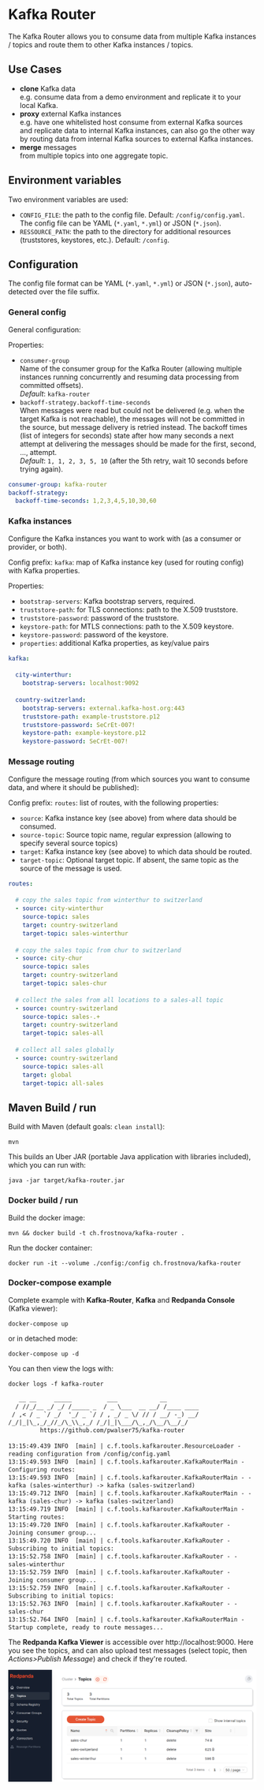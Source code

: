 # Kafka Router

The Kafka Router allows you to consume data from multiple Kafka instances / topics and route them to other Kafka instances / topics.

## Use Cases

- **clone** Kafka data <br>e.g. consume data from a demo environment and replicate it to your local Kafka.
- **proxy** external Kafka instances <br>e.g. have one whitelisted host consume from external Kafka sources and replicate data to internal Kafka instances, can also go the other way by routing data from internal Kafka sources to external Kafka instances.
- **merge** messages <br>from multiple topics into one aggregate topic.


## Environment variables

Two environment variables are used:

- `CONFIG_FILE`: the path to the config file. Default: `/config/config.yaml`. The config file can be YAML (`*.yaml`, `*.yml`) or JSON (`*.json`).
- `RESSOURCE_PATH`: the path to the directory for additional resources (truststores, keystores, etc.). Default: `/config`.

## Configuration

The config file format can be YAML (`*.yaml`, `*.yml`) or JSON (`*.json`), auto-detected over the file suffix.

### General config

General configuration:

Properties:

- `consumer-group` <br>
Name of the consumer group for the Kafka Router (allowing multiple instances
  running concurrently and resuming data processing from committed offsets). <br>
_Default_: `kafka-router`
- `backoff-strategy.backoff-time-seconds` <br>
When messages were read but could not be delivered (e.g. when the target Kafka is not reachable),
the messages will not be committed in the source, but message delivery is retried instead. The backoff times (list of integers for seconds)
state after how many seconds a next attempt at delivering the messages should be made for the first, second, ..., attempt. <br>
_Default_: `1, 1, 2, 3, 5, 10` (after the 5th retry, wait 10 seconds before trying again).


```yaml
consumer-group: kafka-router
backoff-strategy:
  backoff-time-seconds: 1,2,3,4,5,10,30,60
```

### Kafka instances

Configure the Kafka instances you want to work with (as a consumer or provider, or both).

Config prefix: `kafka`: map of Kafka instance key (used for routing config) with Kafka properties.

Properties:

- `bootstrap-servers`: Kafka bootstrap servers, required.
- `truststore-path`: for TLS connections: path to the X.509 truststore.
- `truststore-password`: password of the truststore.
- `keystore-path`: for MTLS connections: path to the X.509 keystore.
- `keystore-password`: password of the keystore.
- `properties`: additional Kafka properties, as key/value pairs

```yaml
kafka:

  city-winterthur:
    bootstrap-servers: localhost:9092

  country-switzerland:
    bootstrap-servers: external.kafka-host.org:443
    truststore-path: example-truststore.p12
    truststore-password: SeCrEt-007!
    keystore-path: example-keystore.p12
    keystore-password: SeCrEt-007!
```

### Message routing

Configure the message routing (from which sources you want to consume data, and where it should be published):

Config prefix: `routes`: list of routes, with the following properties:

- `source`: Kafka instance key (see above) from where data should be consumed.
- `source-topic`: Source topic name, regular expression (allowing to specify several source topics)
- `target`: Kafka instance key (see above) to which data should be routed.
- `target-topic`: Optional target topic. If absent, the same topic as the source of the message is used.

```yaml
routes:

  # copy the sales topic from winterthur to switzerland
  - source: city-winterthur
    source-topic: sales
    target: country-switzerland
    target-topic: sales-winterthur
    
  # copy the sales topic from chur to switzerland
  - source: city-chur
    source-topic: sales
    target: country-switzerland
    target-topic: sales-chur
    
  # collect the sales from all locations to a sales-all topic
  - source: country-switzerland
    source-topic: sales-.+
    target: country-switzerland
    target-topic: sales-all
    
  # collect all sales globally
  - source: country-switzerland
    source-topic: sales-all
    target: global
    target-topic: all-sales
```

## Maven Build / run

Build with Maven (default goals: `clean install`):

```shell
mvn
```
This builds an Uber JAR (portable Java application with libraries included), which you can run with:

```shell
java -jar target/kafka-router.jar
```

### Docker build / run

Build the docker image:

```shell
mvn && docker build -t ch.frostnova/kafka-router .
```

Run the docker container:

```shell
docker run -it --volume ./config:/config ch.frostnova/kafka-router
```

### Docker-compose example

Complete example with **Kafka-Router**, **Kafka** and **Redpanda Console** (Kafka viewer):

```shell
docker-compose up
```

or in detached mode:

```shell
docker-compose up -d
```

You can then view the logs with:
```shell
docker logs -f kafka-router
```

```text
   __ __     _____          ___            __
  / //_/__ _/ _/ /_____ _  / _ \___  __ __/ /____ ____
 / ,< / _ `/ _/  '_/ _ `/ / , _/ _ \/ // / __/ -_) __/
/_/|_|\_,_/_//_/\_\\_,_/ /_/|_|\___/\_,_/\__/\__/_/
         https://github.com/pwalser75/kafka-router

13:15:49.439 INFO  [main] | c.f.tools.kafkarouter.ResourceLoader - reading configuration from /config/config.yaml
13:15:49.593 INFO  [main] | c.f.tools.kafkarouter.KafkaRouterMain - Configuring routes:
13:15:49.593 INFO  [main] | c.f.tools.kafkarouter.KafkaRouterMain - - kafka (sales-winterthur) -> kafka (sales-switzerland)
13:15:49.712 INFO  [main] | c.f.tools.kafkarouter.KafkaRouterMain - - kafka (sales-chur) -> kafka (sales-switzerland)
13:15:49.719 INFO  [main] | c.f.tools.kafkarouter.KafkaRouterMain - Starting routes:
13:15:49.720 INFO  [main] | c.f.tools.kafkarouter.KafkaRouter - Joining consumer group...
13:15:49.720 INFO  [main] | c.f.tools.kafkarouter.KafkaRouter - Subscribing to initial topics: 
13:15:52.758 INFO  [main] | c.f.tools.kafkarouter.KafkaRouter - - sales-winterthur
13:15:52.759 INFO  [main] | c.f.tools.kafkarouter.KafkaRouter - Joining consumer group...
13:15:52.759 INFO  [main] | c.f.tools.kafkarouter.KafkaRouter - Subscribing to initial topics: 
13:15:52.763 INFO  [main] | c.f.tools.kafkarouter.KafkaRouter - - sales-chur
13:15:52.764 INFO  [main] | c.f.tools.kafkarouter.KafkaRouterMain - Startup complete, ready to route messages...
```

The **Redpanda Kafka Viewer** is accessible over http://localhost:9000. Here you see the topics, and can also upload test messages 
(select topic, then _Actions>Publish Message_) and check if they're routed.

![Redpanda Kafka Viewer](kafka-viewer.png "Redpanda Kafka Viewer")
